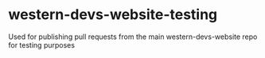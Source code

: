 # western-devs-website-testing
Used for publishing pull requests from the main western-devs-website repo for testing purposes

